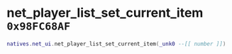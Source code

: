 # net_player_list_set_current_item `0x98FC68AF`

```lua
natives.net_ui.net_player_list_set_current_item(_unk0 --[[ number ]])
```